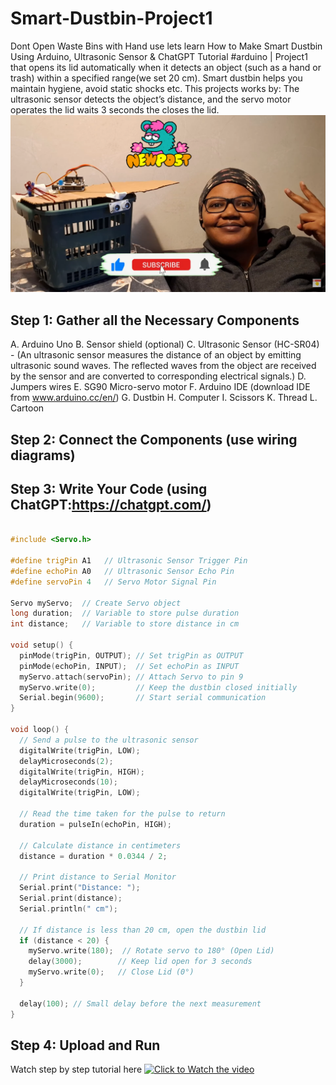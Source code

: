 # Smart-Dustbin-Project1
Dont Open Waste Bins with Hand use lets learn How to Make Smart Dustbin Using Arduino, Ultrasonic Sensor & ChatGPT Tutorial #arduino  | Project1 that opens its lid automatically when it detects an object (such as a hand or trash) within a specified range(we set 20 cm). Smart dustbin helps you maintain hygiene, avoid static shocks etc. This projects works by: The ultrasonic sensor  detects the object’s distance, and the servo motor operates the lid waits 3 seconds the closes the lid. 
![Wiring Diagram](smart_dustbin_tutorial-nawdigital-youtube.png)

## Step 1: Gather all the Necessary Components
A. Arduino Uno
B. Sensor shield (optional)
C. Ultrasonic Sensor (HC-SR04) - (An ultrasonic sensor measures the distance of an object by emitting ultrasonic sound waves. The reflected waves from the object are received by the sensor and are converted to corresponding electrical signals.)
D. Jumpers wires
E. SG90 Micro-servo motor
F. Arduino IDE (download IDE from www.arduino.cc/en/)
G. Dustbin
H. Computer
I. Scissors
K. Thread
L. Cartoon

## Step 2: Connect the Components (use wiring diagrams)

## Step 3: Write Your Code (using ChatGPT:https://chatgpt.com/)
``` C++

#include <Servo.h>

#define trigPin A1   // Ultrasonic Sensor Trigger Pin
#define echoPin A0   // Ultrasonic Sensor Echo Pin
#define servoPin 4   // Servo Motor Signal Pin

Servo myServo;  // Create Servo object
long duration;  // Variable to store pulse duration
int distance;   // Variable to store distance in cm

void setup() {
  pinMode(trigPin, OUTPUT); // Set trigPin as OUTPUT
  pinMode(echoPin, INPUT);  // Set echoPin as INPUT
  myServo.attach(servoPin); // Attach Servo to pin 9
  myServo.write(0);         // Keep the dustbin closed initially
  Serial.begin(9600);       // Start serial communication
}

void loop() {
  // Send a pulse to the ultrasonic sensor
  digitalWrite(trigPin, LOW);
  delayMicroseconds(2);
  digitalWrite(trigPin, HIGH);
  delayMicroseconds(10);
  digitalWrite(trigPin, LOW);

  // Read the time taken for the pulse to return
  duration = pulseIn(echoPin, HIGH);

  // Calculate distance in centimeters
  distance = duration * 0.0344 / 2;

  // Print distance to Serial Monitor
  Serial.print("Distance: ");
  Serial.print(distance);
  Serial.println(" cm");

  // If distance is less than 20 cm, open the dustbin lid
  if (distance < 20) {
    myServo.write(180);  // Rotate servo to 180° (Open Lid)
    delay(3000);        // Keep lid open for 3 seconds
    myServo.write(0);   // Close Lid (0°)
  }

  delay(100); // Small delay before the next measurement
}
```
## Step 4: Upload and Run 
Watch step by step tutorial here [![Click to Watch the video](naw_digital-youtube.png)](https://youtu.be/OhQOu41KUYQ)

